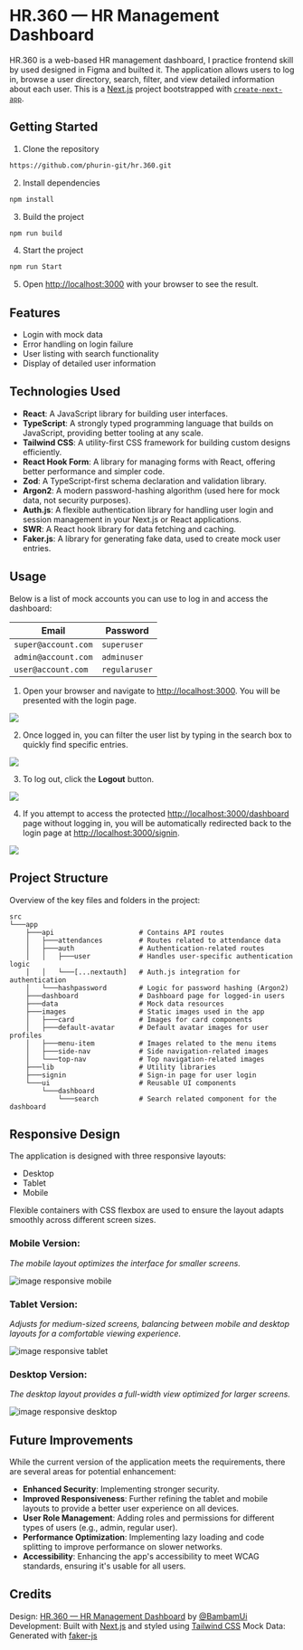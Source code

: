 # HR.360 — HR Management Dashboard

HR.360 is a web-based HR management dashboard, I practice frontend skill by used designed in Figma and builted it. The application allows users to log in, browse a user directory, search, filter, and view detailed information about each user. This is a [Next.js](https://nextjs.org) project bootstrapped with [`create-next-app`](https://nextjs.org/docs/app/api-reference/cli/create-next-app).

## Getting Started

1. Clone the repository

```bash
https://github.com/phurin-git/hr.360.git
```
2. Install dependencies
```bash
npm install
```
3. Build the project
```bash
npm run build
```
4. Start the project
```bash
npm run Start
```
5. Open [http://localhost:3000](http://localhost:3000) with your browser to see the result.

## Features

- Login with mock data
- Error handling on login failure
- User listing with search functionality
- Display of detailed user information

## Technologies Used

- **React**: A JavaScript library for building user interfaces.
- **TypeScript**: A strongly typed programming language that builds on JavaScript, providing better tooling at any scale.
- **Tailwind CSS**: A utility-first CSS framework for building custom designs efficiently.
- **React Hook Form**: A library for managing forms with React, offering better performance and simpler code.
- **Zod**: A TypeScript-first schema declaration and validation library.
- **Argon2**: A modern password-hashing algorithm (used here for mock data, not security purposes).
- **Auth.js**: A flexible authentication library for handling user login and session management in your Next.js or React applications.
- **SWR**: A React hook library for data fetching and caching.
- **Faker.js**: A library for generating fake data, used to create mock user entries.

## Usage

Below is a list of mock accounts you can use to log in and access the dashboard:

| Email               | Password        |
|---------------------|-----------------|
| `super@account.com` | `superuser`     |
| `admin@account.com` | `adminuser`     |
| `user@account.com`  | `regularuser`   |

1. Open your browser and navigate to [http://localhost:3000](http://localhost:3000). You will be presented with the login page.

![](/docs/gif/usage-1.gif)

2. Once logged in, you can filter the user list by typing in the search box to quickly find specific entries.

![](/docs/gif/usage-2.gif)

3. To log out, click the **Logout** button.

![](/docs/gif/usage-3.gif)

4. If you attempt to access the protected [http://localhost:3000/dashboard](http://localhost:3000/dashboard) page without logging in, you will be automatically redirected back to the login page at [http://localhost:3000/signin](http://localhost:3000/signin).

![](/docs/gif/usage-4.gif)

## Project Structure

Overview of the key files and folders in the project:

```
src
└───app
    ├───api                     # Contains API routes
    │   ├───attendances         # Routes related to attendance data
    │   ├───auth                # Authentication-related routes
    │   │   ├───user            # Handles user-specific authentication logic
    │   │   └───[...nextauth]   # Auth.js integration for authentication
    │   └───hashpassword        # Logic for password hashing (Argon2)
    ├───dashboard               # Dashboard page for logged-in users
    ├───data                    # Mock data resources
    ├───images                  # Static images used in the app
    │   ├───card                # Images for card components
    │   ├───default-avatar      # Default avatar images for user profiles
    │   ├───menu-item           # Images related to the menu items
    │   ├───side-nav            # Side navigation-related images
    │   └───top-nav             # Top navigation-related images
    ├───lib                     # Utility libraries
    ├───signin                  # Sign-in page for user login
    └───ui                      # Reusable UI components
        └───dashboard
            └───search          # Search related component for the dashboard
```

## Responsive Design
The application is designed with three responsive layouts:

- Desktop
- Tablet
- Mobile

Flexible containers with CSS flexbox are used to ensure the layout adapts smoothly across different screen sizes.

### Mobile Version:
*The mobile layout optimizes the interface for smaller screens.*

![image responsive mobile](/docs/img/responsive-mobile.jpeg)

### Tablet Version:
*Adjusts for medium-sized screens, balancing between mobile and desktop layouts for a comfortable viewing experience.*

![image responsive tablet](/docs/img/responsive-tablet.jpeg)

### Desktop Version:
*The desktop layout provides a full-width view optimized for larger screens.*

![image responsive desktop](/docs/img/responsive-desktop.jpeg)

## Future Improvements
While the current version of the application meets the requirements, there are several areas for potential enhancement:

- **Enhanced Security**: Implementing stronger security.
- **Improved Responsiveness**: Further refining the tablet and mobile layouts to provide a better user experience on all devices.
- **User Role Management**: Adding roles and permissions for different types of users (e.g., admin, regular user).
- **Performance Optimization**: Implementing lazy loading and code splitting to improve performance on slower networks.
- **Accessibility**: Enhancing the app's accessibility to meet WCAG standards, ensuring it's usable for all users.

## Credits
Design: [HR.360 — HR Management Dashboard](https://www.figma.com/community/file/1330845180697578574) by [@BambamUi](https://www.figma.com/@BambamUi)
Development: Built with [Next.js](https://nextjs.org/) and styled using [Tailwind CSS](https://tailwindcss.com/)
Mock Data: Generated with [faker-js](https://fakerjs.dev/)